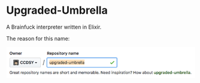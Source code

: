 # Upgraded-Umbrella

A Brainfuck interpreter written in Elixir.

The reason for this name: 

![reason](https://github.com/CCDSY/upgraded-umbrella/raw/master/readme%20assets/repo%20name%20reason.png)
